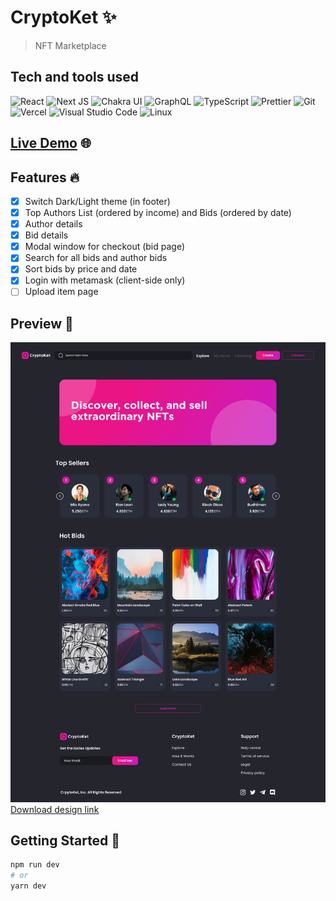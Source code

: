 # CryptoKet ✨

> NFT Marketplace

## Tech and tools used

![React](https://img.shields.io/badge/react-%2320232a.svg?style=for-the-badge&logo=react&logoColor=%2361DAFB) ![Next JS](https://img.shields.io/badge/Next-black?style=for-the-badge&logo=next.js&logoColor=white) ![Chakra UI](https://img.shields.io/badge/-Chakra-319795?style=for-the-badge&logo=chakraui&logoColor=white) ![GraphQL](https://img.shields.io/badge/-GraphQL-E10098?style=for-the-badge&logo=graphql&logoColor=white) ![TypeScript](https://img.shields.io/badge/typescript-%23007ACC.svg?style=for-the-badge&logo=typescript&logoColor=white) ![Prettier](https://img.shields.io/badge/-Prettier-F7B93E?style=for-the-badge&logo=prettier&logoColor=black) ![Git](https://img.shields.io/badge/-git-F05032?style=for-the-badge&logo=git&logoColor=white) ![Vercel](https://img.shields.io/badge/-Vercel-000000?style=for-the-badge&logo=vercel&logoColor=white) ![Visual Studio Code](https://img.shields.io/badge/-Visual%20Studio%20Code-007ACC?style=for-the-badge&logo=visual-studio-code&logoColor=white) ![Linux](https://img.shields.io/badge/-Linux-FCC624?style=for-the-badge&logo=linux&logoColor=black)

## [Live Demo](https://cryptoket.vercel.app) 🌐

## Features 🔥

- [x] Switch Dark/Light theme (in footer)
- [x] Top Authors List (ordered by income) and Bids (ordered by date)
- [x] Author details
- [x] Bid details
- [x] Modal window for checkout (bid page)
- [x] Search for all bids and author bids
- [x] Sort bids by price and date
- [x] Login with metamask (client-side only)
- [ ] Upload item page

## Preview 👀

![Home Page Preview](/design/Home.png)
[Download design link](https://ui8.net/astikayasa/products/cryptoket---nft-marketplace-ui-kit)

## Getting Started 🦄

```bash
npm run dev
# or
yarn dev
```

